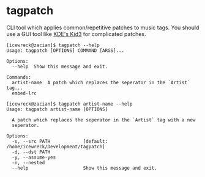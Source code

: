 # tagpatch

CLI tool which applies common/repetitive patches to music tags.
You should use a GUI tool like [KDE's Kid3](https://kid3.kde.org/) for complicated patches.

```
[icewreck@zacian]$ tagpatch --help
Usage: tagpatch [OPTIONS] COMMAND [ARGS]...

Options:
  --help  Show this message and exit.

Commands:
  artist-name  A patch which replaces the seperator in the `Artist` tag...
  embed-lrc
```

```
[icewreck@zacian]$ tagpatch artist-name --help
Usage: tagpatch artist-name [OPTIONS]

  A patch which replaces the seperator in the `Artist` tag with a new
  seperator.

Options:
  -s, --src PATH            [default: /home/icewreck/Development/tagpatch]
  -d, --dst PATH
  -y, --assume-yes
  -n, --nested
  --help                    Show this message and exit.
```
